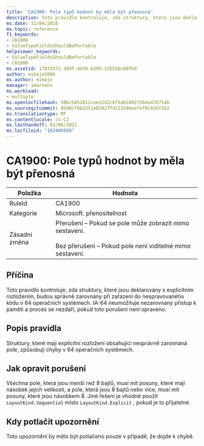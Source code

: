 ```yaml
---
title: 'CA1900: Pole typů hodnot by měla být přenosná'
description: Toto pravidlo kontroluje, zda struktury, které jsou deklarovány s explicitním rozložením, budou správně zarovnány při zařazení do nespravovaného kódu v 64 operačních systémech.
ms.date: 11/04/2016
ms.topic: reference
f1_keywords:
- CA1900
- ValueTypeFieldsShouldBePortable
helpviewer_keywords:
- ValueTypeFieldsShouldBePortable
- CA1900
ms.assetid: 1787d371-389f-4d39-b305-12b53bc0dfb9
author: mikejo5000
ms.author: mikejo
manager: jmartens
ms.workload:
- multiple
ms.openlocfilehash: 50bc5852811cee12d2c6f5a6289271b4a476754b
ms.sourcegitcommit: 8590cf6b3351e82827fd21159beefef0c02bf162
ms.translationtype: MT
ms.contentlocale: cs-CZ
ms.lasthandoff: 03/08/2021
ms.locfileid: "102466950"
---
```

# <a name="ca1900-value-type-fields-should-be-portable"></a>CA1900: Pole typů hodnot by měla být přenosná

|Položka|Hodnota|
|-|-|
|RuleId|CA1900|
|Kategorie|Microsoft. přenositelnost|
|Zásadní změna|Přerušení – Pokud se pole může zobrazit mimo sestavení.<br /><br /> Bez přerušení – Pokud pole není viditelné mimo sestavení.|

## <a name="cause"></a>Příčina
Toto pravidlo kontroluje, zda struktury, které jsou deklarovány s explicitním rozložením, budou správně zarovnány při zařazení do nespravovaného kódu v 64 operačních systémech. IA-64 neumožňuje nezarovnaný přístup k paměti a proces se nezdaří, pokud toto porušení není opraveno.

## <a name="rule-description"></a>Popis pravidla
Struktury, které mají explicitní rozložení obsahující nesprávně zarovnaná pole, způsobují chyby v 64 operačních systémech.

## <a name="how-to-fix-violations"></a>Jak opravit porušení
Všechna pole, která jsou menší než 8 bajtů, musí mít posuny, které mají násobek jejich velikosti, a pole, která jsou 8 bajtů nebo více, musí mít posuny, které jsou násobkem 8. Jiné řešení je vhodné použít `LayoutKind.Sequential` místo `LayoutKind.Explicit` , pokud je to přijatelné.

## <a name="when-to-suppress-warnings"></a>Kdy potlačit upozornění
Toto upozornění by mělo být potlačeno pouze v případě, že dojde k chybě.
